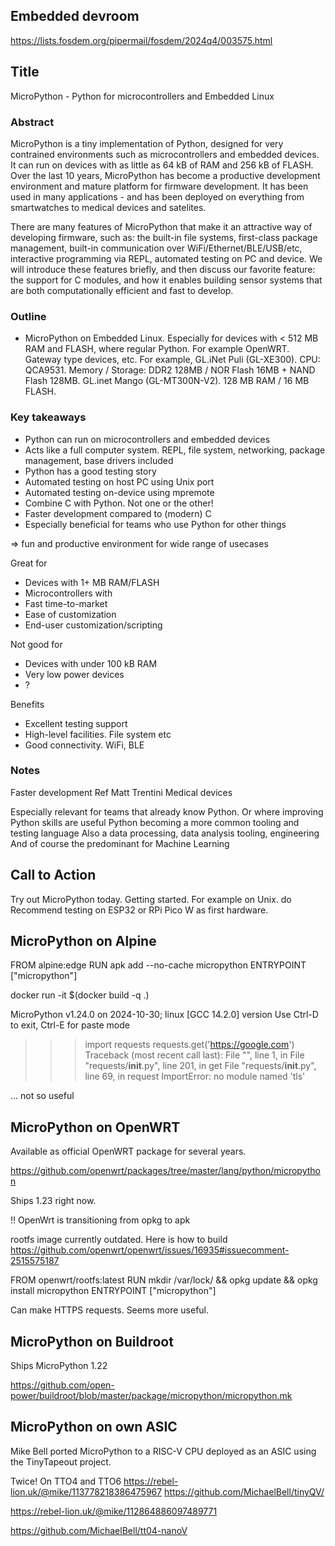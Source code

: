 

## Embedded devroom
https://lists.fosdem.org/pipermail/fosdem/2024q4/003575.html

## Title
MicroPython - Python for microcontrollers and Embedded Linux

### Abstract

MicroPython is a tiny implementation of Python,
designed for very contrained environments such as microcontrollers and embedded devices.
It can run on devices with as little as 64 kB of RAM and 256 kB of FLASH.
Over the last 10 years, MicroPython has become a productive development environment and mature platform for firmware development.
It has been used in many applications - and has been deployed on everything from smartwatches to medical devices and satelites.

There are many features of MicroPython that make it an attractive way of developing firmware,
such as: the built-in file systems, first-class package management, built-in communication over WiFi/Ethernet/BLE/USB/etc,
interactive programming via REPL, automated testing on PC and device.
We will introduce these features briefly, and then discuss our favorite feature: the support for C modules,
and how it enables building sensor systems that are both computationally efficient and fast to develop.


### Outline

- MicroPython on Embedded Linux.
Especially for devices with < 512 MB RAM and FLASH, where regular Python.
For example OpenWRT.
Gateway type devices, etc.
For example, GL.iNet Puli (GL-XE300).
CPU: QCA9531. Memory / Storage: DDR2 128MB / NOR Flash 16MB + NAND Flash 128MB.
GL.inet Mango (GL-MT300N-V2). 128 MB RAM / 16 MB FLASH.


### Key takeaways

- Python can run on microcontrollers and embedded devices
- Acts like a full computer system.
REPL, file system, networking, package management, base drivers included
- Python has a good testing story
- Automated testing on host PC using Unix port
- Automated testing on-device using mpremote
- Combine C with Python. Not one or the other!
- Faster development compared to (modern) C
- Especially beneficial for teams who use Python for other things

=> fun and productive environment for wide range of usecases

Great for

- Devices with 1+ MB RAM/FLASH
- Microcontrollers with 
- Fast time-to-market
- Ease of customization
- End-user customization/scripting

Not good for

- Devices with under 100 kB RAM
- Very low power devices
- ?


Benefits

- Excellent testing support
- High-level facilities. File system etc
- Good connectivity. WiFi, BLE



### Notes

Faster development
Ref Matt Trentini
Medical devices

Especially relevant for teams that already know Python.
Or where improving Python skills are useful
Python becoming a more common tooling and testing language
Also a data processing, data analysis tooling, engineering
And of course the predominant for Machine Learning


## Call to Action
Try out MicroPython today.
Getting started.
For example on Unix. do
Recommend testing on ESP32 or RPi Pico W as first hardware.

## MicroPython on Alpine

FROM alpine:edge
RUN apk add --no-cache micropython
ENTRYPOINT ["micropython"]

docker run -it $(docker build -q .)

MicroPython v1.24.0 on 2024-10-30; linux [GCC 14.2.0] version
Use Ctrl-D to exit, Ctrl-E for paste mode
>>> import requests
>>> requests.get('https://google.com')
Traceback (most recent call last):
  File "<stdin>", line 1, in <module>
  File "requests/__init__.py", line 201, in get
  File "requests/__init__.py", line 69, in request
ImportError: no module named 'tls'

... not so useful

## MicroPython on OpenWRT

Available as official OpenWRT package for several years.

https://github.com/openwrt/packages/tree/master/lang/python/micropython

Ships 1.23 right now.

!! OpenWrt is transitioning from opkg to apk

rootfs image currently outdated.
Here is how to build https://github.com/openwrt/openwrt/issues/16935#issuecomment-2515575187

FROM openwrt/rootfs:latest
RUN mkdir /var/lock/ && opkg update && opkg install micropython
ENTRYPOINT ["micropython"]

Can make HTTPS requests.
Seems more useful.

## MicroPython on Buildroot

Ships MicroPython 1.22

https://github.com/open-power/buildroot/blob/master/package/micropython/micropython.mk



## MicroPython on own ASIC 

Mike Bell ported MicroPython to a RISC-V CPU deployed as an ASIC using the TinyTapeout project.

Twice! On TTO4 and TTO6
https://rebel-lion.uk/@mike/113778218386475967
https://github.com/MichaelBell/tinyQV/

https://rebel-lion.uk/@mike/112864886097489771

https://github.com/MichaelBell/tt04-nanoV
